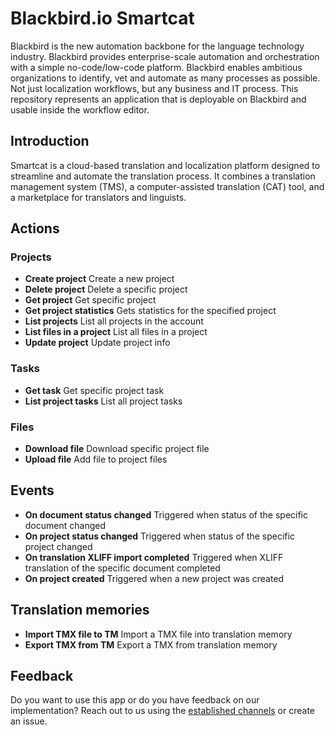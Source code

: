# Blackbird.io Smartcat

Blackbird is the new automation backbone for the language technology industry. Blackbird provides enterprise-scale automation and orchestration with a simple no-code/low-code platform. Blackbird enables ambitious organizations to identify, vet and automate as many processes as possible. Not just localization workflows, but any business and IT process. This repository represents an application that is deployable on Blackbird and usable inside the workflow editor.

## Introduction

<!-- begin docs -->

Smartcat is a cloud-based translation and localization platform designed to streamline and automate the translation process. It combines a translation management system (TMS), a computer-assisted translation (CAT) tool, and a marketplace for translators and linguists.

## Actions

### Projects

- **Create project**  Create a new project
- **Delete project**  Delete a specific project
- **Get project** Get specific project
- **Get project statistics**  Gets statistics for the specified project
- **List projects** List all projects in the account
- **List files in a project** List all files in a project
- **Update project**  Update project info

### Tasks

- **Get task**  Get specific project task
- **List project tasks**  List all project tasks

### Files

- **Download file** Download specific project file
- **Upload file** Add file to project files

## Events

- **On document status changed** Triggered when status of the specific document changed
- **On project status changed** Triggered when status of the specific project changed
- **On translation XLIFF import completed** Triggered when XLIFF translation of the specific document completed
- **On project created** Triggered when a new project was created

## Translation memories
- **Import TMX file to TM** Import a TMX file into translation memory
- **Export TMX from TM** Export a TMX from translation memory

## Feedback

Do you want to use this app or do you have feedback on our implementation? Reach out to us using the [established channels](https://www.blackbird.io/) or create an issue.

<!-- end docs -->
